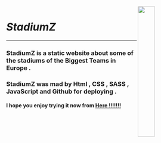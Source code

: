 <img align="right" src="https://media.tenor.com/dXiMy6lJVmwAAAAC/champions-liverpool.gif?raw=true" width=30%>

# *StadiumZ*
<hr>

###  StadiumZ is a static website about some of the stadiums of the Biggest Teams in Europe .

###  StadiumZ was mad by Html , CSS , SASS , JavaScript and Github for deploying .

#### I hope you enjoy trying it now from [Here !!!!!!!](https://helmy-jr.github.io/StadiumZ/)


